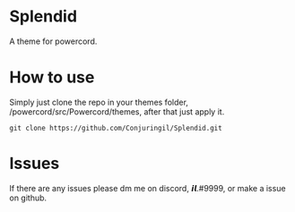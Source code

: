# Splendid
A theme for powercord.

# How to use
Simply just clone the repo in your themes folder, /powercord/src/Powercord/themes, after that just apply it.
```
git clone https://github.com/Conjuringil/Splendid.git
```

# Issues
If there are any issues please dm me on discord, 𝙞𝙡.#9999, or make a issue on github.
